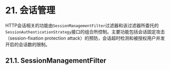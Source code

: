 # 21. 会话管理
HTTP会话相关的功能由`SessionManagementFilter`过滤器和该过滤器所委托的`SessionAuthenticationStrategy`接口的组合所控制。主要功能包括会话固定攻击（session-fixation protection attack）的预防，会话超时检测和被授权用户并发开启的会话数的限制。
## 21.1. SessionManagementFilter
